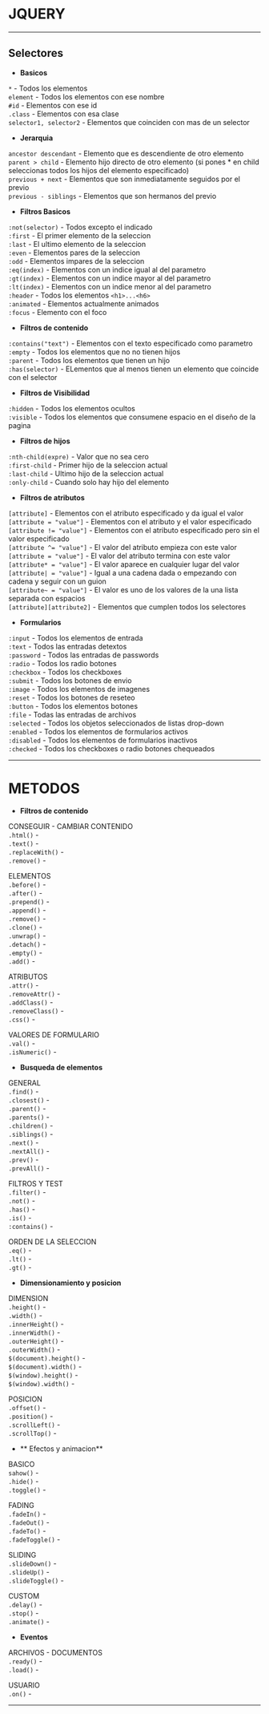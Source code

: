 # JQUERY

--- 

## Selectores

* **Basicos** 
 
`*` - Todos los elementos  
`element` - Todos los elementos con ese nombre  
`#id` - Elementos con ese id  
`.class` - Elementos con esa clase  
`selector1, selector2` - Elementos que coinciden con mas de un selector  

* **Jerarquia**  

`ancestor descendant` - Elemento que es descendiente de otro elemento  
`parent > child` - Elemento hijo directo de otro elemento  (si pones * en 
child seleccionas todos los hijos del elemento especificado)  
`previous + next` -  Elementos que son inmediatamente seguidos por el previo  
`previous - siblings` - Elementos que son hermanos del previo  

* **Filtros Basicos**  

`:not(selector)` - Todos excepto el indicado  
`:first` - El primer elemento de la seleccion  
`:last` -  El ultimo elemento de la seleccion  
`:even` - Elementos pares de la seleccion  
`:odd` - Elementos impares de la seleccion  
`:eq(index)` - Elementos con un indice igual al del parametro  
`:gt(index)` - Elementos con un indice mayor al del parametro  
`:lt(index)` - Elementos con un indice menor al del parametro  
`:header` - Todos los elementos `<h1>...<h6>`  
`:animated` - Elementos actualmente animados  
`:focus` - Elemento con el foco  

* **Filtros de contenido**  

`:contains("text")` - Elementos con el texto especificado como parametro  
`:empty` -  Todos los elementos que no no tienen hijos  
`:parent` - Todos los elementos que tienen un hijo  
`:has(selector)` - ELementos que al menos tienen un elemento que coincide con 
el selector  

* **Filtros de Visibilidad**  

`:hidden` - Todos los elementos ocultos  
`:visible` - Todos los elementos que consumene espacio en el diseño de la 
pagina  

* **Filtros de hijos**    

`:nth-child(expre)` - Valor que no sea cero  
`:first-child` - Primer hijo de la seleccion actual  
`:last-child` - Ultimo hijo de la seleccion actual  
`:only-child` - Cuando solo hay hijo del elemento  

* **Filtros de atributos**  

`[attribute]` - Elementos con el atributo especificado y da igual el valor  
`[attribute = "value"]` - Elementos con el atributo y el valor especificado   
`[attribute != "value"]` - Elementos con el atributo especificado pero sin el 
valor especificado  
`[attribute ^= "value"]` - El valor del atributo empieza con este valor   
`[attribute = "value"]` - El valor del atributo termina con este valor  
`[attribute* = "value"]` - El valor aparece en cualquier lugar del valor  
`[attribute| = "value"]` - Igual a una cadena dada o empezando con cadena y 
seguir con un guion  
`[attribute~ = "value"]` - El valor es uno de los valores de la una lista 
separada con espacios  
`[attribute][attribute2]` - Elementos que cumplen todos los selectores  

* **Formularios**  

`:input` - Todos los elementos de entrada  
`:text` - Todos las entradas detextos    
`:password` - Todos las entradas de passwords  
`:radio` - Todos los radio botones  
`:checkbox` - Todos los checkboxes  
`:submit` - Todos los botones de envio  
`:image` - Todos los elementos de imagenes  
`:reset` - Todos los botones de reseteo  
`:button` - Todos los elementos botones  
`:file` -  Todas las entradas de archivos  
`:selected` - Todos los objetos seleccionados de listas drop-down  
`:enabled` - Todos los elementos de formularios activos    
`:disabled` - Todos los elementos de formularios inactivos  
`:checked` - Todos los checkboxes o radio botones chequeados  

---

# METODOS 


* **Filtros de contenido**  

CONSEGUIR - CAMBIAR CONTENIDO  
`.html()` -  
`.text()` -  
`.replaceWith()` -  
`.remove()` -  

ELEMENTOS  
`.before()` -  
`.after()` -  
`.prepend()` -  
`.append()` -  
`.remove()` -  
`.clone()` -  
`.unwrap()` -  
`.detach()` -  
`.empty()` -  
`.add()` -  

ATRIBUTOS  
`.attr()` -  
`.removeAttr()` -  
`.addClass()` -  
`.removeClass()` -  
`.css()` -  

VALORES DE FORMULARIO  
`.val()` -  
`.isNumeric()` -  

* **Busqueda de elementos**  

GENERAL  
`.find()` -  
`.closest()` -  
`.parent()` -  
`.parents()` -  
`.children()` -  
`.siblings()` -  
`.next()` -  
`.nextAll()` -  
`.prev()` -  
`.prevAll()` -  

FILTROS Y TEST  
`.filter()` -  
`.not()` -  
`.has()` -  
`.is()` -  
`:contains()` -  

ORDEN DE LA SELECCION  
`.eq()` -  
`.lt()` -  
`.gt()` -  

* **Dimensionamiento y posicion**  

DIMENSION  
`.height()` -  
`.width()` -  
`.innerHeight()` -  
`.innerWidth()` -  
`.outerHeight()` -  
`.outerWidth()` -  
`$(document).height()` -  
`$(document).width()` -  
`$(window).height()` -  
`$(window).width()` -  

POSICION  
`.offset()` -  
`.position()` -  
`.scrollLeft()` -  
`.scrollTop()` -  

* ** Efectos y animacion**  

BASICO  
`sahow()` -  
`.hide()` -  
`.toggle()` -  

FADING  
`.fadeIn()` -  
`.fadeOut()` -  
`.fadeTo()` -  
`.fadeToggle()` -  

SLIDING  
`.slideDown()` -  
`.slideUp()` -  
`.slideToggle()` -  

CUSTOM  
`.delay()` -  
`.stop()` -  
`.animate()` -  

* **Eventos**  

ARCHIVOS - DOCUMENTOS  
`.ready()` -  
`.load()` -  

USUARIO  
`.on()` -  

---






```js

```